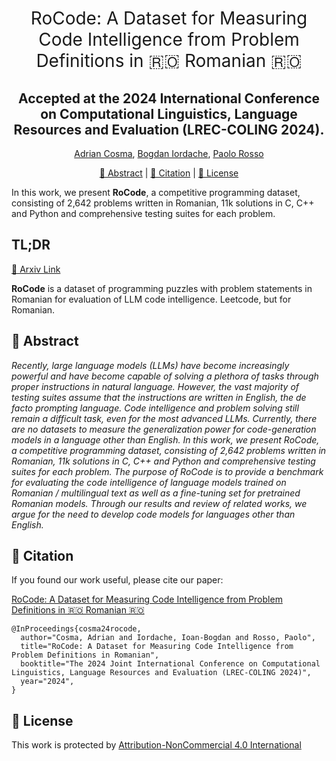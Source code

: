 <h1 align="center"><span style="font-weight:normal">RoCode: A Dataset for Measuring Code Intelligence from Problem Definitions in 🇷🇴 Romanian 🇷🇴 </h1>
<h2 align="center"> Accepted at the 2024 International Conference on Computational Linguistics, Language Resources and Evaluation (LREC-COLING 2024).</h2>

<div align="center">
  
[Adrian Cosma](https://scholar.google.com/citations?user=cdYk_RUAAAAJ&hl=en), [Bogdan Iordache](https://scholar.google.com/citations?user=wOvradYAAAAJ&hl=ro), [Paolo Rosso](https://scholar.google.es/citations?user=HFKXPH8AAAAJ&hl=en)
</div>


<div align="center">
  
[📘 Abstract](#intro) |
[📖 Citation](#citation) |
[📝 License](#license)
</div>

In this work, we present **RoCode**, a competitive programming dataset, consisting of 2,642 problems written in Romanian, 11k solutions in C, C++ and Python and comprehensive testing suites for each problem.

## <a name="tldr"> </a> TL;DR 
<div>
  
  [📜 Arxiv Link](https://arxiv.org/abs/2402.13222)
</div>

**RoCode** is a dataset of programming puzzles with problem statements in Romanian for evaluation of LLM code intelligence. Leetcode, but for Romanian.


## <a name="intro"></a> 📘 Abstract

_Recently, large language models (LLMs) have become increasingly powerful and have become capable of solving a plethora of tasks through proper instructions in natural language. However, the vast majority of testing suites assume that the instructions are written in English, the de facto prompting language. Code intelligence and problem solving still remain a difficult task, even for the most advanced LLMs. Currently, there are no datasets to measure the generalization power for code-generation models in a language other than English. In this work, we present RoCode, a competitive programming dataset, consisting of 2,642 problems written in Romanian, 11k solutions in C, C++ and Python and comprehensive testing suites for each problem. The purpose of RoCode is to provide a benchmark for evaluating the code intelligence of language models trained on Romanian / multilingual text as well as a fine-tuning set for pretrained Romanian models. Through our results and review of related works, we argue for the need to develop code models for languages other than English._

## <a name="citation"></a> 📖 Citation
If you found our work useful, please cite our paper:

[RoCode: A Dataset for Measuring Code Intelligence from Problem Definitions in 🇷🇴 Romanian 🇷🇴](https://arxiv.org/abs/2402.13222)

```
@InProceedings{cosma24rocode,
  author="Cosma, Adrian and Iordache, Ioan-Bogdan and Rosso, Paolo",
  title="RoCode: A Dataset for Measuring Code Intelligence from Problem Definitions in Romanian",
  booktitle="The 2024 Joint International Conference on Computational Linguistics, Language Resources and Evaluation (LREC-COLING 2024)",
  year="2024",
}
```

## <a name="license"></a> 📝 License

This work is protected by [Attribution-NonCommercial 4.0 International](LICENSE)
